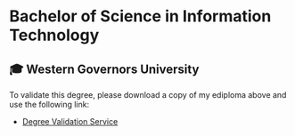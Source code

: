 # Bachelor of Science in Information Technology
<h2>🎓 Western Governors University</h2>

To validate this degree, please download a copy of my ediploma above and use the following link:
- [Degree Validation Service](https://diplomasondemandweb.com/validate)
